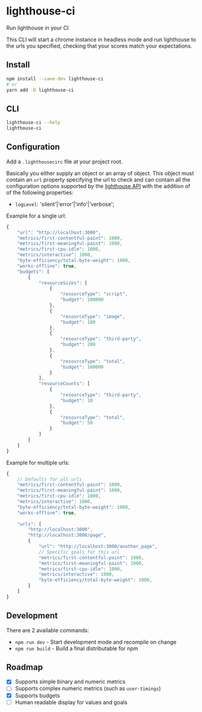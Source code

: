 # lighthouse-ci

Run lighthouse in your CI

This CLI will start a chrome instance in headless mode and run lighthouse to the urls you specified, checking
that your scores match your expectations.

## Install

```sh
npm install --save-dev lighthouse-ci
# or
yarn add -D lighthouse-ci
```

## CLI

```sh
lighthouse-ci --help
lighthouse-ci
```

## Configuration

Add a `.lighthousecirc` file at your project root.

Basically you either supply an object or an array of object.
This object must contain an `url` property specifying the url to check and can
contain all the configuration options supported by the
[lighthouse API](https://github.com/GoogleChrome/lighthouse/blob/master/docs/configuration.md)
with the addition of of the following properties:

- `logLevel`: 'silent'|'error'|'info'|'verbose';

Example for a single url:

```js
{
	"url": "http://localhost:3000",
	"metrics/first-contentful-paint": 1000,
	"metrics/first-meaningful-paint": 1000,
	"metrics/first-cpu-idle": 1000,
	"metrics/interactive": 1000,
	"byte-efficiency/total-byte-weight": 1000,
	"works-offline": true,
	"budgets": [
		{
			"resourceSizes": [
				{
					"resourceType": "script",
					"budget": 100000
				},
				{
					"resourceType": "image",
					"budget": 100
				},
				{
					"resourceType": "third-party",
					"budget": 200
				},
				{
					"resourceType": "total",
					"budget": 100000
				}
			],
			"resourceCounts": [
				{
					"resourceType": "third-party",
					"budget": 10
				},
				{
					"resourceType": "total",
					"budget": 50
				}
			]
		}
	]
}
```

Example for multiple urls:

```js
{
	// Defaults for all urls
	"metrics/first-contentful-paint": 1000,
	"metrics/first-meaningful-paint": 1000,
	"metrics/first-cpu-idle": 1000,
	"metrics/interactive": 1000,
	"byte-efficiency/total-byte-weight": 1000,
	"works-offline": true,
	
	"urls": [
		"http://localhost:3000",
		"http://localhost:3000/page",
		{
			"url": "http://localhost:3000/another_page",
			// Specific goals for this url
			"metrics/first-contentful-paint": 1000,
			"metrics/first-meaningful-paint": 1000,
			"metrics/first-cpu-idle": 1000,
			"metrics/interactive": 1000,
			"byte-efficiency/total-byte-weight": 1000,
		}
	]
}
```

## Development

There are 2 available commands:

- `npm run dev` - Start development mode and recompile on change
- `npm run build` - Build a final distributable for npm

## Roadmap

- [x] Supports simple binary and numeric metrics
- [ ] Supports complex numeric metrics (such as `user-timings`)
- [x] Supports budgets
- [ ] Human readable display for values and goals
